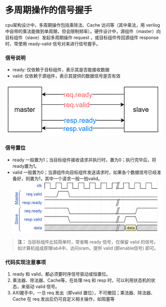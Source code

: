 # 多周期操作的信号握手

cpu架构设计中，多周期操作包括乘除法、Cache 访问等（其中乘法，用 verilog 中自带的乘法能做到单周期，但会限制频率）。硬件设计中，源组件（master）向目标组件（slave）发起多周期操作 request ，或目标组件传回源组件 response 时，常使用 ready-valid 信号对来进行信号握手。
### 信号说明
- ready: 仅依赖于目标组件，表示其是否能接收数据
- valid: 仅依赖于源组件，表示其提供的数据信号是否有效

![握手信号](../img/handshake-ready-valid.png)

<!-- 
{signal: [
  {name: 'clk', wave: 'p.....|...'},
  ['Master',
   {name: 'req.valid',wave:'010.......'},
   {name: 'resp.ready',wave:'1.....|...'},
  ],
  
  ['Slave',
   {name:'req.ready',wave:'1.0...|.1.'},
   {name:'resp.valid',wave:'1.0...|10.'},
   {name:'data',wave:'x.....|3x.',data:['data']},
  ],
  // {name: 'dat', wave: 'x.345x|=.x', data: ['head', 'body', 'tail', 'data']},
  // {name: 'req', wave: '0.1..0|1.0'},
  // {name: 'ack', wave: '1.....|01.'}
]}
 -->
### 信号置位
- ready 一般置为1；当目标组件接收请求并执行时，置为0；执行完毕后，将ready置为1。
- valid 一般置为0；当源组件向目标组件发送请求时，如果各个数据信号已经准备好，则置为1，其中一个请求一般一拍valid。
![握手信号波形图](../img/handshake-wave.png)

> **注：** 当目标组件比较简单时，常省略 ready 信号，仅保留 valid 的信号。如计算机组成原理lab4中，访问sram，提供 valid (即enable信号) 即可。

### 代码实现注意事项

1. ready 和 valid，都必须要时序信号驱动或恒置位。
2. 乘法器、除法器、Cache等，在处理 req 和 resp 时，可以利用状态机的状态，来驱动 valid 信号。
3. AXI握手中，一旦 req 发出（即valid 置位），不可撤回；乘法器、除法器、Cache 在 req 发出后仍可自定义相关操作，如阻塞等